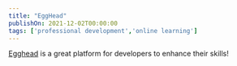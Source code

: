 ```yaml
---
title: "EggHead"
publishOn: 2021-12-02T00:00:00
tags: ['professional development','online learning']
---
```

[Egghead](https://www.egghead.io) is a great platform for developers to enhance their skills!